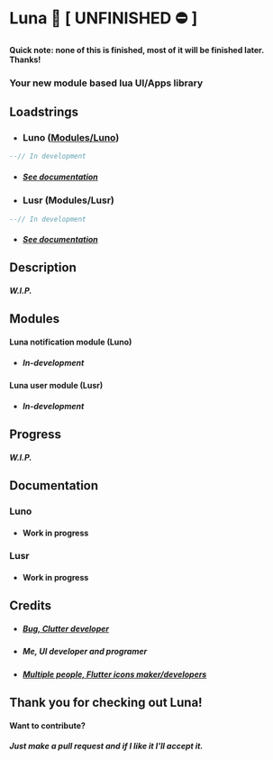 # Luna 🌙 [ UNFINISHED ⛔️ ]
#### Quick note: none of this is finished, most of it will be finished later. Thanks!
### Your new module based lua UI/Apps library

## Loadstrings
- ### Luno ([Modules/Luno](https://github.com/specowos/Luna/tree/main/Modules/Luno "Modules/Luno"))
```lua
--// In development
```

 - ##### [See documentation](https://github.com/specowos/Luna#luno "See documentation")
- ### Lusr (Modules/Lusr)
```lua
--// In development
```
 - ##### [See documentation](https://github.com/specowos/Luna#lusr "See documentation")

## Description
##### W.I.P.


## Modules
#### Luna notification module (Luno)
- ##### In-development

#### Luna user module (Lusr)
- ##### In-development

## Progress
##### W.I.P.

## Documentation
### Luno
- #### Work in progress
 
### Lusr
- #### Work in progress
 
## Credits
- ##### [Bug, Clutter developer](https://github.com/0zBug "Bug, Clutter developer")
- ##### Me, UI developer and programer
- ##### [Multiple people, Flutter icons maker/developers](https://github.com/feathericons/feather "Multiple people, Flutter icons maker/developers")

## Thank you for checking out Luna!
#### Want to contribute? 
##### Just make a pull request and if I like it I'll accept it.

